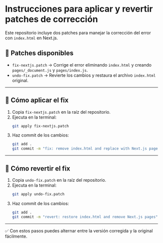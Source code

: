 # Instrucciones para aplicar y revertir patches de corrección

Este repositorio incluye dos patches para manejar la corrección del error con `index.html` en Next.js.

## 📌 Patches disponibles
- `fix-nextjs.patch` → Corrige el error eliminando `index.html` y creando `pages/_document.js` y `pages/index.js`.
- `undo-fix.patch` → Revierte los cambios y restaura el archivo `index.html` original.

---

## 🚀 Cómo aplicar el fix

1. Copia `fix-nextjs.patch` en la raíz del repositorio.
2. Ejecuta en la terminal:
   ```bash
   git apply fix-nextjs.patch
   ```
3. Haz commit de los cambios:
   ```bash
   git add .
   git commit -m "fix: remove index.html and replace with Next.js pages"
   ```

---

## 🔄 Cómo revertir el fix

1. Copia `undo-fix.patch` en la raíz del repositorio.
2. Ejecuta en la terminal:
   ```bash
   git apply undo-fix.patch
   ```
3. Haz commit de los cambios:
   ```bash
   git add .
   git commit -m "revert: restore index.html and remove Next.js pages"
   ```

---

✅ Con estos pasos puedes alternar entre la versión corregida y la original fácilmente.
